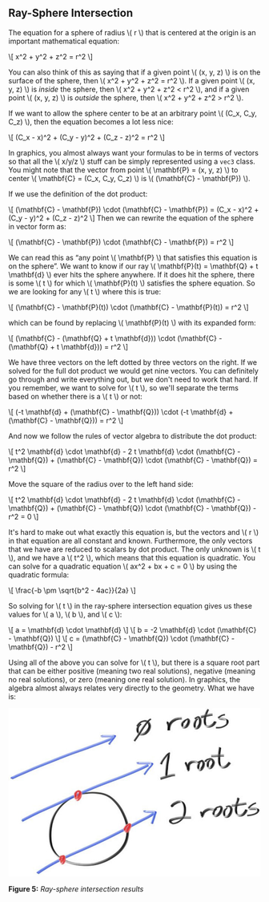 ## Ray-Sphere Intersection

The equation for a sphere of radius \\( r \\) that is centered at the origin is an important mathematical equation:

\\[ x^2 + y^2 + z^2 = r^2 \\]

You can also think of this as saying that if a given point \\( (x, y, z) \\) is on the surface of the sphere, then \\( x^2 + y^2 + z^2 = r^2 \\). If a given point \\( (x, y, z) \\) is *inside* the sphere, then \\( x^2 + y^2 + z^2 < r^2 \\), and if a given point \\( (x, y, z) \\) is *outside* the sphere, then \\( x^2 + y^2 + z^2 > r^2 \\).

If we want to allow the sphere center to be at an arbitrary point \\( (C_x, C_y, C_z) \\), then the equation becomes a lot less nice:

\\[ (C_x - x)^2 + (C_y - y)^2 + (C_z - z)^2 = r^2 \\]

In graphics, you almost always want your formulas to be in terms of vectors so that all the \\( x/y/z \\) stuff can be simply represented using a `vec3` class. You might note that the vector from point \\( \mathbf{P} = (x, y, z) \\) to center \\( \mathbf{C} = (C_x, C_y, C_z) \\) is \\( (\mathbf{C} - \mathbf{P}) \\).

If we use the definition of the dot product:

\\[ (\mathbf{C} - \mathbf{P}) \cdot (\mathbf{C} - \mathbf{P}) = (C_x - x)^2 + (C_y - y)^2 + (C_z - z)^2 \\]
Then we can rewrite the equation of the sphere in vector form as:

\\[ (\mathbf{C} - \mathbf{P}) \cdot (\mathbf{C} - \mathbf{P}) = r^2 \\]

We can read this as “any point \\( \mathbf{P} \\)  that satisfies this equation is on the sphere”. We want to know if our ray \\( \mathbf{P}(t) = \mathbf{Q} + t \mathbf{d} \\) ever hits the sphere anywhere. If it does hit the sphere, there is some \\( t \\) for which \\( \mathbf{P}(t) \\) satisfies the sphere equation. So we are looking for any \\( t \\) where this is true:

\\[ (\mathbf{C} - \mathbf{P}(t)) \cdot (\mathbf{C} - \mathbf{P}(t)) = r^2 \\]

which can be found by replacing \\( \mathbf{P}(t) \\) with its expanded form:

\\[ (\mathbf{C} - (\mathbf{Q} + t \mathbf{d})) \cdot (\mathbf{C} - (\mathbf{Q} + t \mathbf{d})) = r^2 \\]

We have three vectors on the left dotted by three vectors on the right. If we solved for the full dot product we would get nine vectors. You can definitely go through and write everything out, but we don't need to work that hard. If you remember, we want to solve for \\( t \\), so we'll separate the terms based on whether there is a \\( t \\) or not:

\\[ (-t \mathbf{d} + (\mathbf{C} - \mathbf{Q})) \cdot (-t \mathbf{d} + (\mathbf{C} - \mathbf{Q})) = r^2 \\]

And now we follow the rules of vector algebra to distribute the dot product:

\\[ t^2 \mathbf{d} \cdot \mathbf{d} - 2 t \mathbf{d} \cdot (\mathbf{C} - \mathbf{Q}) + (\mathbf{C} - \mathbf{Q}) \cdot (\mathbf{C} - \mathbf{Q}) = r^2 \\]

Move the square of the radius over to the left hand side:

\\[ t^2 \mathbf{d} \cdot \mathbf{d} - 2 t \mathbf{d} \cdot (\mathbf{C} - \mathbf{Q}) + (\mathbf{C} - \mathbf{Q}) \cdot (\mathbf{C} - \mathbf{Q}) - r^2 = 0 \\]

It's hard to make out what exactly this equation is, but the vectors and \\( r \\) in that equation are all constant and known. Furthermore, the only vectors that we have are reduced to scalars by dot product. The only unknown is \\( t \\), and we have a \\( t^2 \\), which means that this equation is quadratic. You can solve for a quadratic equation \\( ax^2 + bx + c = 0 \\) by using the quadratic formula:

\\[ \frac{-b \pm \sqrt{b^2 - 4ac}}{2a} \\]

So solving for \\( t \\) in the ray-sphere intersection equation gives us these values for \\( a \\), \\( b \\), and \\( c \\):

\\[ a = \mathbf{d} \cdot \mathbf{d} \\]
\\[ b = -2 \mathbf{d} \cdot (\mathbf{C} - \mathbf{Q}) \\]
\\[ c = (\mathbf{C} - \mathbf{Q}) \cdot (\mathbf{C} - \mathbf{Q}) - r^2 \\]

Using all of the above you can solve for \\( t \\), but there is a square root part that can be either positive (meaning two real solutions), negative (meaning no real solutions), or zero (meaning one real solution). In graphics, the algebra almost always relates very directly to the geometry. What we have is:

![Ray-sphere intersection results](../../imgs/fig-1.05-ray-sphere.jpg)

**Figure 5:** *Ray-sphere intersection results*

<br>
